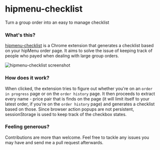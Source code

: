 hipmenu-checklist
=================

Turn a group order into an easy to manage checklist

### What's this? ###

[hipmenu-checklist](https://chrome.google.com/webstore/detail/hipmenu-checklist/fdbmfcgckbobgefkgcbkdcjejcnoahag) is a Chrome extension that generates a checklist based on your hipMenu order page. It aims to solve the issue of keeping track of people who payed when dealing with large group orders.

![hipmenu-checklist screenshot](https://raw.github.com/g4b1nagy/hipmenu-checklist/master/screenshot.png)

### How does it work? ###

When clicked, the extension tries to figure out whether you're on an `order in progress` page or on the `order history` page. It then proceeds to extract every name - price pair that is finds on the page (it will limit itself to your latest order, if you're on the `order history` page) and generates a checklist based on those. Since browser action popups are not persistent, sessionStorage is used to keep track of the checkbox states.

### Feeling generous? ###

Contributions are more than welcome. Feel free to tackle any issues you may have and send me a pull request afterwards.
